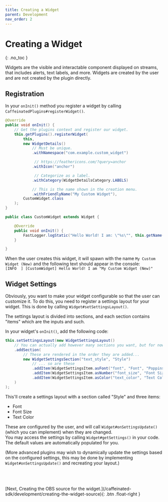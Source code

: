```yaml
---
title: Creating a Widget
parent: Development
nav_order: 2
---
```


# Creating a Widget
{: .no_toc }

Widgets are the visible and interactable component displayed on streams, that includes alerts, text labels, and more. Widgets are created by the user and are not created by the plugin directly.

## Registration

In your `onInit()` method you register a widget by calling `CaffeinatedPlugins#registerWidget()`.
```java
@Override
public void onInit() {
	// Get the plugins context and register our widget.
    this.getPlugins().registerWidget(
		this, 
		new WidgetDetails()
		 	// Must be unique.
			.withNamespace("com.example.custom_widget")

			 // https://feathericons.com/?query=anchor
			.withIcon("anchor")

			 // Categorize as a label.
			.withCategory(WidgetDetailsCategory.LABELS)

			// This is the name shown in the creation menu.
			.withFriendlyName("My Custom Widget"), 
		CustomWidget.class
	);
}
```
```java
public class CustomWidget extends Widget {

    @Override
    public void onInit() {
		FastLogger.logStatic("Hello World! I am: \"%s\"", this.getName());
    }

}
```
When the user creates this widget, it will spawn with the name `My Custom Widget (New)` and the following text should appear in the console:  
`[INFO  ] [CustomWidget] Hello World! I am "My Custom Widget (New)"`  


## Widget Settings

Obviously, you want to make your widget configurable so that the user can customize it. To do this, you need to register a settings layout for your widget. This is done by calling `Widget#setSettingsLayout()`.  

The settings layout is divided into sections, and each section contains "items" which are the inputs and such.  

In your widget's `onInit()`, add the following code:  
```java
this.setSettingsLayout(new WidgetSettingsLayout()
	// You can actually add however many sections you want, but for now we'll just use one.
	.addSection(
		// These are rendered in the order they are added...
		new WidgetSettingsSection("text_style", "Style")
			// ... so are these
			.addItem(WidgetSettingsItem.asFont("font", "Font", "Poppins"))
			.addItem(WidgetSettingsItem.asNumber("font_size", "Font Size", 16, 1, 0, 128))
			.addItem(WidgetSettingsItem.asColor("text_color", "Text Color", "#ffffff"))
	)
);
```
  
This'll create a settings layout with a section called "Style" and three items:
 - Font
 - Font Size
 - Text Color
  
These are configured by the user, and will call `Widget#onSettingsUpdate()` (which you can implement) when they are changed.  
You may access the settings by calling `Widget#getSettings()` in your code. The default values are automatically populated for you.
  

(More advanced plugins may wish to dynamically update the settings based on the configured settings, this may be done by implementing `Widget#onSettingsUpdate()` and recreating your layout.)  


<br>
<br>
<br>
<span class="fs-8">
	[Next, Creating the OBS source for the widget.](/caffeinated-sdk/development/creating-the-widget-source){: .btn .float-right }
</span>